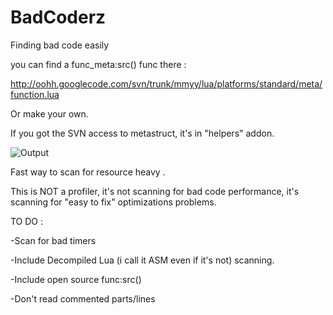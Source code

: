 # BadCoderz
Finding bad code easily


you can find a func_meta:src() func there :

http://oohh.googlecode.com/svn/trunk/mmyy/lua/platforms/standard/meta/function.lua

Or make your own.

If you got the SVN access to metastruct, it's in "helpers" addon.

![Output](http://extrem-team.com/console.png)


Fast way to scan for resource heavy .

This is NOT a profiler, it's not scanning for bad code performance, it's scanning for "easy to fix" optimizations problems.


TO DO :


-Scan for bad timers

-Include Decompiled Lua (i call it ASM even if it's not) scanning.

-Include open source func:src()

-Don't read commented parts/lines


